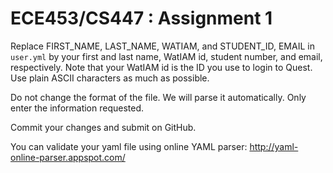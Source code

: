 # ECE453/CS447 : Assignment 1

Replace FIRST_NAME, LAST_NAME, WATIAM, and STUDENT_ID, EMAIL in
`user.yml` by your first and last name, WatIAM id, student number, and
email, respectively. Note that your WatIAM id is the ID you use to
login to Quest. Use plain ASCII characters as much as possible.

Do not change the format of the file. We will parse it
automatically. Only enter the information requested.

Commit your changes and submit on GitHub.

You can validate your yaml file using online YAML parser:
http://yaml-online-parser.appspot.com/

